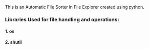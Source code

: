 This is an Automatic File Sorter in File Explorer created using python.
### Libraries Used for file handling and operations:
#### 1. os 
#### 2. shutil 

